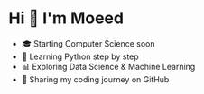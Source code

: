 # Hi 👋 I'm Moeed  

- 🎓 Starting Computer Science soon  
- 🐍 Learning Python step by step  
- 📊 Exploring Data Science & Machine Learning  
- 🌱 Sharing my coding journey on GitHub  


<!--
**mianmoeed03/mianmoeed03** is a ✨ _special_ ✨ repository because its `README.md` (this file) appears on your GitHub profile.

Here are some ideas to get you started:

- 🔭 I’m currently working on ...# Hi 👋 I'm Moeed  

- 🎓 Starting Computer Science soon  
- 🐍 Learning Python step by step  
- 📊 Exploring Data Science & Machine Learning  
- 🌱 Sharing my coding journey on GitHub  

- 🌱 I’m currently learning ...
- 👯 I’m looking to collaborate on ...
- 🤔 I’m looking for help with ...
- 💬 Ask me about ...
- 📫 How to reach me: ...
- 😄 Pronouns: ...
- ⚡ Fun fact: ...
-->
